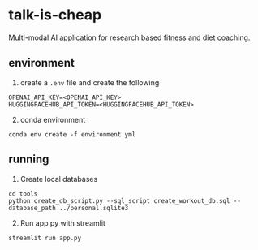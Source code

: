 # talk-is-cheap
Multi-modal AI application for research based fitness and diet coaching. 

## environment
1. create a `.env` file and create the following 
```
OPENAI_API_KEY=<OPENAI_API_KEY>
HUGGINGFACEHUB_API_TOKEN=<HUGGINGFACEHUB_API_TOKEN>
```

2. conda environment
```
conda env create -f environment.yml
```

## running
1. Create local databases
```
cd tools
python create_db_script.py --sql_script create_workout_db.sql --database_path ../personal.sqlite3
```

2. Run app.py with streamlit
```
streamlit run app.py
```


